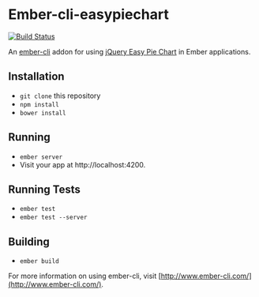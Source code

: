 # Ember-cli-easypiechart

[![Build Status](https://travis-ci.org/conormag/ember-cli-easypiechart.svg?branch=master)](https://travis-ci.org/conormag/ember-cli-easypiechart)

An [ember-cli](http://www.ember-cli.com) addon for using [jQuery Easy Pie Chart](https://rendro.github.io/easy-pie-chart/) in Ember applications.

## Installation

* `git clone` this repository
* `npm install`
* `bower install`

## Running

* `ember server`
* Visit your app at http://localhost:4200.

## Running Tests

* `ember test`
* `ember test --server`

## Building

* `ember build`

For more information on using ember-cli, visit [http://www.ember-cli.com/](http://www.ember-cli.com/).
